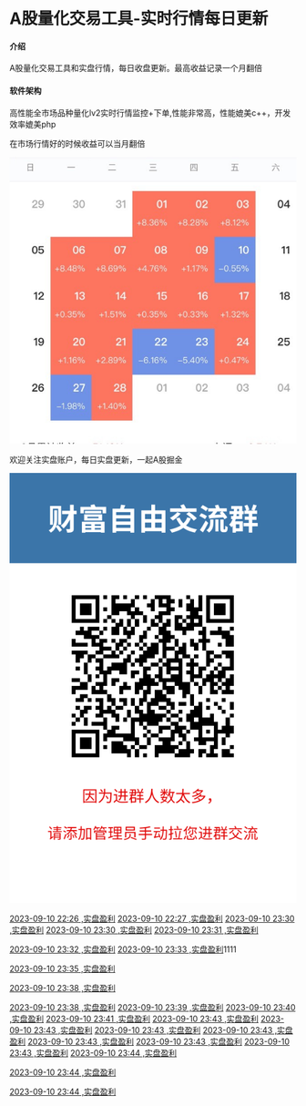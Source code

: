 # A股量化交易工具-实时行情每日更新

#### 介绍
A股量化交易工具和实盘行情，每日收盘更新。最高收益记录一个月翻倍

#### 软件架构
高性能全市场品种量化lv2实时行情监控+下单,性能非常高，性能媲美c++，开发效率媲美php

在市场行情好的时候收益可以当月翻倍

![量化最高收益当月翻倍](%E4%B8%80%E4%B8%AA%E6%9C%88%E7%BF%BB%E5%80%8D.jpg)

欢迎关注实盘账户，每日实盘更新，一起A股掘金

![实盘账户每日更新](关注实盘.png)

[2023-09-10 22:26 ,实盘盈利](https://zhuanlan.zhihu.com/p/11)
[2023-09-10 22:27 ,实盘盈利](https://zhuanlan.zhihu.com/p/11)
[2023-09-10 23:30 ,实盘盈利](https://zhuanlan.zhihu.com/p/11)
[2023-09-10 23:30 ,实盘盈利](https://zhuanlan.zhihu.com/p/11)
[2023-09-10 23:31 ,实盘盈利](https://zhuanlan.zhihu.com/p/11)

[2023-09-10 23:32 ,实盘盈利](https://zhuanlan.zhihu.com/p/11)
[2023-09-10 23:33 ,实盘盈利](https://zhuanlan.zhihu.com/p/11)1111

[2023-09-10 23:35 ,实盘盈利](https://zhuanlan.zhihu.com/p/11)

[2023-09-10 23:38 ,实盘盈利](https://zhuanlan.zhihu.com/p/11)

[2023-09-10 23:38 ,实盘盈利](https://zhuanlan.zhihu.com/p/11)
[2023-09-10 23:39 ,实盘盈利](https://zhuanlan.zhihu.com/p/11)
[2023-09-10 23:40 ,实盘盈利](https://zhuanlan.zhihu.com/p/11)
[2023-09-10 23:41 ,实盘盈利](https://zhuanlan.zhihu.com/p/11)
[2023-09-10 23:43 ,实盘盈利](https://zhuanlan.zhihu.com/p/11)
[2023-09-10 23:43 ,实盘盈利](https://zhuanlan.zhihu.com/p/11)
[2023-09-10 23:43 ,实盘盈利](https://zhuanlan.zhihu.com/p/11)
[2023-09-10 23:43 ,实盘盈利](https://zhuanlan.zhihu.com/p/11)
[2023-09-10 23:43 ,实盘盈利](https://zhuanlan.zhihu.com/p/11)
[2023-09-10 23:43 ,实盘盈利](https://zhuanlan.zhihu.com/p/11)
[2023-09-10 23:43 ,实盘盈利](https://zhuanlan.zhihu.com/p/11)
[2023-09-10 23:44 ,实盘盈利](https://zhuanlan.zhihu.com/p/11)

[2023-09-10 23:44 ,实盘盈利](https://zhuanlan.zhihu.com/p/11)

[2023-09-10 23:44 ,实盘盈利](https://zhuanlan.zhihu.com/p/11)